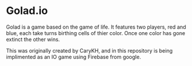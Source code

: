 # Golad.io
Golad is a game based on the game of life. It features two players, red and blue, each take turns birthing cells of thier color. Once one color has gone extinct the other wins.

This was originally created by CaryKH, and in this repository is being implimented as an IO game using Firebase from google.
